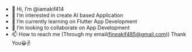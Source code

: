 - 👋 Hi, I’m @iamakif414
- 👀 I’m interested in create AI based Application 
- 🌱 I’m currently learning on Flutter App Development
- 💞️ I’m looking to collaborate on App Development
- 📫 How to reach me (Through my email(fineakif485@gmail.com)) Thank You😀✌️

<!---
iamakif414/iamakif414 is a ✨ special ✨ repository because its `README.md` (this file) appears on your GitHub profile.
You can click the Preview link to take a look at your changes.
--->
